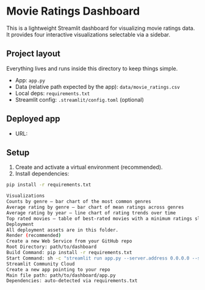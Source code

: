 # Movie Ratings Dashboard

This is a lightweight Streamlit dashboard for visualizing movie ratings data.  
It provides four interactive visualizations selectable via a sidebar.

## Project layout
Everything lives and runs inside this directory to keep things simple.
- App: `app.py`
- Data (relative path expected by the app): `data/movie_ratings.csv`
- Local deps: `requirements.txt`
- Streamlit config: `.streamlit/config.toml` (optional)

## Deployed app
- URL: <your-deployment-url-here>

## Setup
1. Create and activate a virtual environment (recommended).
2. Install dependencies:
```bash
pip install -r requirements.txt

Visualizations
Counts by genre – bar chart of the most common genres
Average rating by genre – bar chart of mean ratings across genres
Average rating by year – line chart of rating trends over time
Top rated movies – table of best-rated movies with a minimum ratings slider
Deployment
All deployment assets are in this folder.
Render (recommended)
Create a new Web Service from your GitHub repo
Root Directory: path/to/dashboard
Build Command: pip install -r requirements.txt
Start Command: sh -c "streamlit run app.py --server.address 0.0.0.0 --server.port $PORT"
Streamlit Community Cloud
Create a new app pointing to your repo
Main file path: path/to/dashboard/app.py
Dependencies: auto-detected via requirements.txt